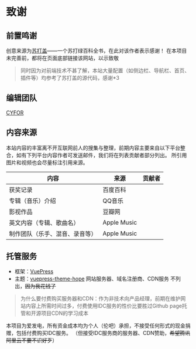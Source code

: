 # 致谢
## 前置鸣谢
创意来源为[苏打盖](https://sodaguide.cn/ "苏打盖")——一个苏打绿百科全书，在此对该作者表示感谢！
在本项目未完善前，都将在页面底部链接该网站，以示致敬
>同时因为对前端技术不甚了解，本站大量配置（如侧边栏、导航栏、首页、插件等）均参考了苏打盖的源代码，感谢*3

## 编辑团队
[CYFOR](http://www.cyfor.top "CYFOR")
## 内容来源

本站内容的丰富离不开互联网前人的搜集与整理，前期内容主要来自以下平台整合，如有下列平台内容作者可发送邮件，我们将在列表贡献者部分列出。
所引用图片和视频也会尽量标注引用来源。

| 内容  | 来源  | 贡献者  |
| ------------ | ------------ | ------------ |
| 获奖记录  | 百度百科  |   |
| 专辑（音乐）介绍  | QQ音乐  |   |
| 影视作品  | 豆瓣网  |   |
| 英文内容（专辑、歌曲名）  | Apple Music  |   |
| 制作团队（乐手、混音、录音等）  | Apple Music  |   |


## 托管服务
- 框架：[VuePress](https://v2.vuepress.vuejs.org/zh/ "VuePress")
- 主题：[vuepress-theme-hope](https://theme-hope.vuejs.press/ "vuepress-theme-hope")
网站服务器、域名注册商、CDN服务 不列出，~~因为我花钱了~~
> 为什么要付费购买服务器和CDN：作为非技术向产品经理，前期在维护网站内容上所需时间过多，付费使用IDC服务的性价比要胜过Github page托管和开源项目CDN的学习成本

本项目为爱发电，所有资金成本均为个人（伦吧）承担，不接受任何形式的现金捐赠，包括付费购买IDC服务。
（但接受IDC服务商的服务器、CDN赞助，~~希望腾讯阿里云不要不识好歹~~）